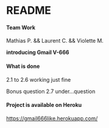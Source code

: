 # README

#### Team Work
Mathias P. && Laurent C. && Violette M.

**introducing Gmail V-666**

#### What is done

2.1 to 2.6 working just fine

Bonus question 2.7 under...question

#### Project is available on Heroku
https://gmail666like.herokuapp.com/

